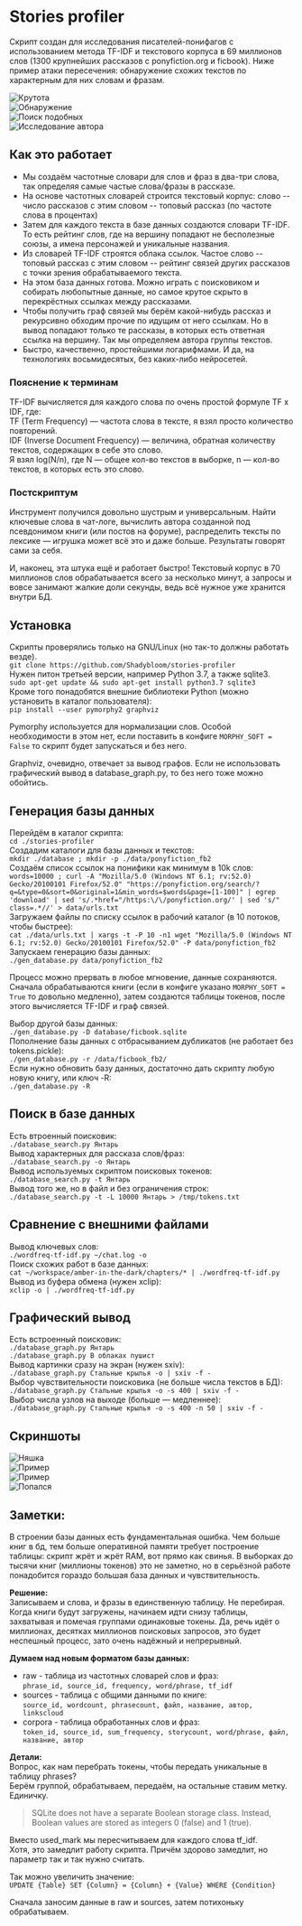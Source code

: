 # Stories profiler

Скрипт создан для исследования писателей-понифагов с использованием метода TF-IDF и текстового корпуса в 69 миллионов слов (1300 крупнейших рассказов с ponyfiction.org и ficbook). Ниже пример атаки пересечения: обнаружение схожих текстов по характерным для них словам и фразам.  

![Крутота](/images/wow.png)  
![Обнаружение](/images/detect.png)  
![Поиск подобных](/images/compare.png)  
![Исследование автора](/images/analysis.png)  

## Как это работает

* Мы создаём частотные словари для слов и фраз в два-три слова, так определяя самые частые слова/фразы в рассказе.
* На основе частотных словарей строится текстовый корпус: слово -- число рассказов с этим словом -- топовый рассказ (по частоте слова в процентах)
* Затем для каждого текста в базе данных создаются словари TF-IDF. То есть рейтинг слов, где на вершину попадают не бесполезные союзы, а имена персонажей и уникальные названия.
* Из словарей TF-IDF строятся облака ссылок. Частое слово -- топовый рассказ с этим словом -- рейтинг связей других рассказов с точки зрения обрабатываемого текста.
* На этом база данных готова. Можно играть с поисковиком и собирать любопытные данные, но самое крутое скрыто в перекрёстных ссылках между рассказами.
* Чтобы получить граф связей мы берём какой-нибудь рассказ и рекурсивно обходим прочие по идущим от него ссылкам. Но в вывод попадают только те рассказы, в которых есть ответная ссылка на вершину. Так мы определяем автора группы текстов.
* Быстро, качественно, простейшими логарифмами. И да, на технологиях восьмидесятых, без каких-либо нейросетей.

### Пояснение к терминам

TF-IDF вычисляется для каждого слова по очень простой формуле TF x IDF, где:  
TF (Term Frequency) — частота слова в тексте, я взял просто количество повторений.  
IDF (Inverse Document Frequency) — величина, обратная количеству текстов, содержащих в себе это слово.  
Я взял log(N/n), где N — общее кол-во текстов в выборке, n — кол-во текстов, в которых есть это слово.  

### Постскриптум

Инструмент получился довольно шустрым и универсальным. Найти ключевые слова в чат-логе, вычислить автора созданной под псевдонимом книги (или постов на форуме), распределить тексты по лексике — игрушка может всё это и даже больше. Результаты говорят сами за себя.

И, наконец, эта штука ещё и работает быстро! Текстовый корпус в 70 миллионов слов обрабатывается всего за несколько минут, а запросы и вовсе занимают жалкие доли секунды, ведь всё нужное уже хранится внутри БД.

## Установка

Скрипты проверялись только на GNU/Linux (но так-то должны работать везде).  
`git clone https://github.com/Shadybloom/stories-profiler`  
Нужен питон третьей версии, например Python 3.7, а также sqlite3.  
`sudo apt-get update && sudo apt-get install python3.7 sqlite3`  
Кроме того понадобятся внешние библиотеки Python (можно установить в каталог пользователя):  
`pip install --user pymorphy2 graphviz`  

Pymorphy используется для нормализации слов. Особой необходимости в этом нет, если поставить в конфиге `MORPHY_SOFT = False` то скрипт будет запускаться и без него.

Graphviz, очевидно, отвечает за вывод графов. Если не использовать графический вывод в database_graph.py, то без него тоже можно обойтись.  

## Генерация базы данных

Перейдём в каталог скрипта:  
`cd ./stories-profiler`  
Создадим каталоги для базы данных и текстов:  
`mkdir ./database ; mkdir -p ./data/ponyfiction_fb2`  
Создаём список ссылок на понифики как минимум в 10k слов:  
`words=10000 ; curl -A "Mozilla/5.0 (Windows NT 6.1; rv:52.0) Gecko/20100101 Firefox/52.0" "https://ponyfiction.org/search/?q=&type=0&sort=0&original=1&min_words=$words&page=[1-100]" | egrep 'download' | sed 's/.*href="/https:\/\/ponyfiction.org/' | sed 's/" class=.*//' > data/urls.txt`  
Загружаем файлы по списку ссылок в рабочий каталог (в 10 потоков, чтобы быстрее):  
`cat ./data/urls.txt | xargs -t -P 10 -n1 wget "Mozilla/5.0 (Windows NT 6.1; rv:52.0) Gecko/20100101 Firefox/52.0" -P data/ponyfiction_fb2`  
Запускаем генерацию базы данных:  
`./gen_database.py data/ponyfiction_fb2`  

Процесс можно прервать в любое мгновение, данные сохраняются. Сначала обрабатываются книги (если в конфиге указано `MORPHY_SOFT = True` то довольно медленно), затем создаются таблицы токенов, после этого вычисляется TF-IDF и граф связей.  

Выбор другой базы данных:  
`./gen_database.py -D database/ficbook.sqlite`  
Пополнение базы данных с отбрасыванием дубликатов (не работает без tokens.pickle):  
`./gen_database.py -r /data/ficbook_fb2/`  
Если нужно обновить базу данных, достаточно дать скрипту любую новую книгу, или ключ -R:  
`./gen_database.py -R`  

## Поиск в базе данных

Есть втроенный поисковик:  
`./database_search.py Янтарь`  
Вывод характерных для рассказа слов/фраз:  
`./database_search.py -o Янтарь`  
Вывод используемых скриптом поисковых токенов:  
`./database_search.py -t Янтарь`  
Вывод того же, но в файл и без ограничения строк:  
`./database_search.py -t -L 10000 Янтарь > /tmp/tokens.txt`  

## Сравнение с внешними файлами

Вывод ключевых слов:  
`./wordfreq-tf-idf.py ~/chat.log -o`  
Поиск схожих работ в базе данных:  
`cat ~/workspace/amber-in-the-dark/chapters/* | ./wordfreq-tf-idf.py`  
Вывод из буфера обмена (нужен xclip):  
`xclip -o | ./wordfreq-tf-idf.py`  

## Графический вывод

Есть встроенный поисковик:  
`./database_graph.py Янтарь`  
`./database_graph.py В облаках пушист`  
Вывод картинки сразу на экран (нужен sxiv):  
`./database_graph.py Стальные крылья -o | sxiv -f -`  
Выбор чувствительности поисковика (не больше числа текстов в БД):  
`./database_graph.py Стальные крылья -o -s 400 | sxiv -f -`  
Выбор числа узлов на выходе (больше — медленнее):  
`./database_graph.py Стальные крылья -o -s 400 -n 50 | sxiv -f -`  

## Скриншоты

![Няшка](/images/cutie.png)  
![Пример](/images/example3.png)  
![Пример](/images/example4.png)  
![Попался](/images/catched2.png)  

## Заметки:

В строении базы данных есть фундаментальная ошибка. Чем больше книг в бд, тем больше оперативной памяти требует построение таблицы: скрипт жрёт и жрёт RAM, вот прямо как свинья. В выборках до тысячи книг (миллионы токенов) это не заметно, но в серьёзной работе понадобится гораздо большая база данных и чувствительность.  

**Решение:**  
Записываем и слова, и фразы в единственную таблицу. Не перебирая. Когда книги будут загружены, начинаем идти снизу таблицы, захватывая и помечая группами одинаковые токены. Да, речь идёт о миллионах, десятках миллионов поисковых запросов, это будет неспешный процесс, зато очень надёжный и непрерывный.  

**Думаем над новым форматом базы данных:**  
* raw - таблица из частотных словарей слов и фраз:  
`phrase_id, source_id, frequency, word/phrase, tf_idf`  
* sources - таблица с общими данными по книге:  
`source_id, wordcount, phrasecount, файл, название, автор, linkscloud`  
* corpora - таблица обработанных слов и фраз:  
`token_id, source_id, sum_frequency, storycount, word/phrase, файл, название, автор`  

**Детали:**  
Вопрос, как нам перебрать токены, чтобы передать уникальные в таблицу phrases?  
Берём группой, обрабатываем, передаём, на остальные ставим метку. Единичку.  
>SQLite does not have a separate Boolean storage class. Instead, Boolean values are stored as integers 0 (false) and 1 (true).  

Вместо used_mark мы пересчитываем для каждого слова tf_idf.  
Хотя, это замедлит работу скрипта. Причём здорово замедлит, но параметр так и так нужно считать.  

Так можно увеличить значение:  
`UPDATE {Table} SET {Column} = {Column} + {Value} WHERE {Condition}`  

Сначала заносим данные в raw и sources, затем потихоньку обрабатываем.  

